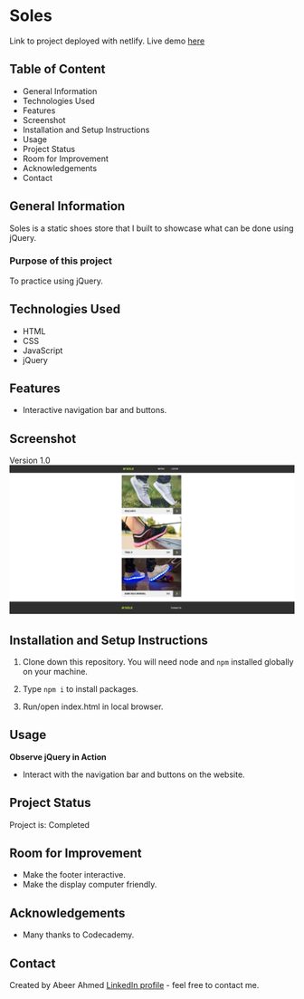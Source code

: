 # Soles
Link to project deployed with netlify. Live demo [here](https://sole-sports.netlify.app/)

## Table of Content
* General Information
* Technologies Used
* Features
* Screenshot
* Installation and Setup Instructions
* Usage
* Project Status
* Room for Improvement
* Acknowledgements
* Contact

## General Information

Soles is a static shoes store that I built to showcase what can be done using jQuery.

### Purpose of this project

To practice using jQuery.

## Technologies Used

* HTML
* CSS
* JavaScript
* jQuery

## Features

* Interactive navigation bar and buttons.

## Screenshot
Version 1.0 
![project screenshot](Screenshot.png)

## Installation and Setup Instructions

1. Clone down this repository. You will need node and `npm` installed globally on your machine. 

2. Type `npm i` to install packages. 

3. Run/open index.html in local browser.


## Usage

**Observe jQuery in Action**

* Interact with the navigation bar and buttons on the website.

## Project Status
Project is: Completed

## Room for Improvement
* Make the footer interactive.
* Make the display computer friendly.

## Acknowledgements
* Many thanks to Codecademy.

## Contact
Created by Abeer Ahmed [LinkedIn profile](https://www.linkedin.com/in/abeerdev/) - feel free to contact me.

